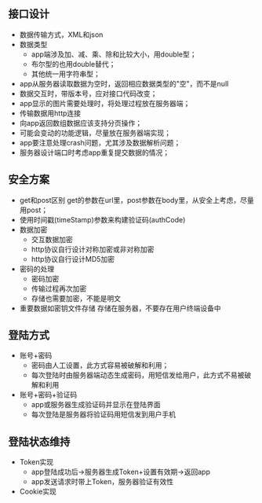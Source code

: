 ## 接口设计
- 数据传输方式，XML和json
- 数据类型
    - app端涉及加、减、乘、除和比较大小，用double型；   
    - 布尔型的也用double替代；
    - 其他统一用字符串型；
- app从服务器读取数据为空时，返回相应数据类型的"空"，而不是null
- 数据交互时，带版本号，应对接口代码改变；
- app显示的图片需要处理时，将处理过程放在服务器端；
- 传输数据用http连接
- 向app返回数组数据应该支持分页操作；
- 可能会变动的功能逻辑，尽量放在服务器端实现；
- app要注意处理crash问题，尤其涉及数据解析问题；
- 服务器设计端口时考虑app重复提交数据的情况；


## 安全方案
- get和post区别
    get的参数在url里，post参数在body里，从安全上考虑，尽量用post；
- 使用时间戳(timeStamp)参数来构建验证码(authCode)
- 数据加密
    - 交互数据加密
    - http协议自行设计对称加密或非对称加密
    - http协议自行设计MD5加密
- 密码的处理
    - 密码加密
    - 传输过程再次加密
    - 存储也需要加密，不能是明文
- 重要数据如密钥文件存储
    存储在服务器，不要存在用户终端设备中

## 登陆方式
- 账号+密码
    - 密码由人工设置，此方式容易被破解和利用；
    - 每次登陆时由服务器端动态生成密码，用短信发给用户，此方式不易被破解和利用
- 账号+密码+验证码
    - app或服务器生成验证码并显示在登陆界面
    - 每次登陆是服务器将验证码用短信发到用户手机

## 登陆状态维持
- Token实现
    - app登陆成功后->服务器生成Token+设置有效期->返回app
    - app发送请求时带上Token，服务器验证有效性
- Cookie实现








